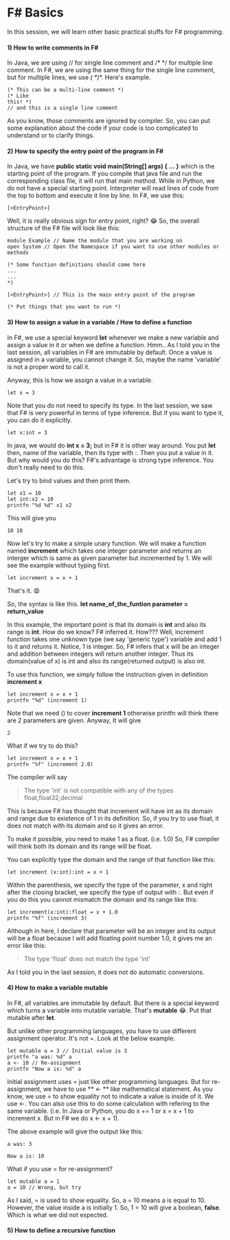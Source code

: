 # F# Basics

In this session, we will learn other basic practical stuffs for F# programming. 

#### 1) How to write comments in F#
In Java, we are using // for single line comment and /*  */ for multiple line comment. In F#, we are using the same thing for the single line comment, but for multiple lines, we use **(*  *)**. Here's example.
```
(* This can be a multi-line comment *)
(* Like 
this! *)
// and this is a single line comment
```
As you know, those comments are ignored by compiler. So, you can put some explanation about the code if your code is too complicated to understand or to clarify things.

#### 2) How to specify the entry point of the program in F#
In Java, we have **public static void main(String[] args) { ... }** which is the starting point of the program. If you compile that java file and run the corresponding class file, it will run that main method. While in Python, we do not have a special starting point. Interpreter will read lines of code from the top to bottom and execute it line by line. In F#, we use this:
```
[<EntryPoint>]
```
Well, it is really obvious sign for entry point, right? :joy: 
So, the overall structure of the F# file will look like this:
```
module Example // Name the module that you are working on 
open System // Open the Namespace if you want to use other modules or methods

(* Some function definitions should come here
...
...
*)

[<EntryPoint>] // This is the main entry point of the program

(* Put things that you want to run *)
```

#### 3) How to assign a value in a variable / How to define a function
In F#, we use a special keyword **let** whenever we make a new variable and assign a value in it or when we define a function. Hmm.. As I told you in the last session, all variables in F# are immutable by default. Once a value is assigned in a variable, you cannot change it. So, maybe the name 'variable' is not a proper word to call it. 

Anyway, this is how we assign a value in a variable.
```
let x = 3
```
Note that you do not need to specify its type. In the last session, we saw that F# is very powerful in terms of type inference. But if you want to type it, you can do it explicitly.
```
let x:int = 3
```
In java, we would do **int x = 3;** but in F# it is other way around. You put **let** then, name of the variable, then its type with :. Then you put a value in it. But why would you do this? F#'s advantage is strong type inference. You don't really need to do this.

Let's try to bind values and then print them.
```
let x1 = 10
let int:x2 = 10
printfn "%d %d" x1 x2
```
This will give you
```
10 10
```
Now let's try to make a simple unary function. We will make a function named **increment** which takes one integer parameter and returns an interger which is same as given parameter but incremented by 1. We will see the example without typing first.
```
let increment x = x + 1
```
That's it. :anguished:

So, the syntax is like this. **let name_of_the_funtion parameter = return_value**

In this example, the important point is that its domain is **int** and also its range is **int**. How do we know? F# inferred it. How???
Well, increment function takes one unknown type (we say 'generic type') variable and add 1 to it and returns it. Notice, 1 is integer. So, F# infers that x will be an integer and addition between integers will return another integer. Thus its domain(value of x) is int and also its range(returned output) is also int.

To use this function, we simply follow the instruction given in definition **increment x**
```
let increment x = x + 1
printfn "%d" (increment 1)
```
Note that we need () to cover **increment 1** otherwise printfn will think there are 2 parameters are given. Anyway, It will give 
```
2
```
What if we try to do this?
```
let increment x = x + 1
printfn "%f" (increment 2.0)
```
The compiler will say
> The type 'int' is not compatible with any of the types float,float32,decimal

This is because F# has thought that increment will have int as its domain and range due to existence of 1 in its definition. So, if you try to use float, it does not match with its domain and so it gives an error.

To make it possible, you need to make 1 as a float. (i.e. 1.0) So, F# compiler will think both its domain and its range will be float.

You can explicitly type the domain and the range of that function like this:
```
let increment (x:int):int = x + 1
```
Within the parenthesis, we specify the type of the parameter, x and right after the closing bracket, we specify the type of output with :. But even if you do this you cannot mismatch the domain and its range like this:
```
let increment(x:int):float = x + 1.0
printfn "%f" (increment 3)
```
Although in here, I declare that parameter will be an integer and its output will be a float because I will add floating point number 1.0, it gives me an error like this:
> The type 'float' does not match the type 'int' 

As I told you in the last session, it does not do automatic conversions.

#### 4) How to make a variable mutable
In F#, all variables are immutable by default. But there is a special keyword which turns a variable into mutable variable. That's **mutable** :joy:. Put that mutable after **let**.

But unlike other programming languages, you have to use different assignment operator. It's not =. Look at the below example.
```
let mutable a = 3 // Initial value is 3
printfn "a was: %d" a
a <- 10 // Re-assignment
printfn "Now a is: %d" a
```
Initial assignment uses = just like other programming languages. But for re-assignment, we have to use ** <- ** like mathematical statement. As you know, we use = to show equality not to indicate a value is inside of it. We use <-. You can also use this to do some calculation with refering to the same variable. (i.e. In Java or Python, you do x += 1 or x = x + 1 to increment x. But in F# we do x <- x + 1).

The above example will give the output like this:
```
a was: 3

Now a is: 10

```
What if you use = for re-assignment?
```
let mutable a = 1
a = 10 // Wrong, but try
```
As I said, = is used to show equality. So, a = 10 means a is equal to 10. However, the value inside a is initially 1. So, 1 = 10 will give a boolean, **false**. Which is what we did not expected.

#### 5) How to define a recursive function
